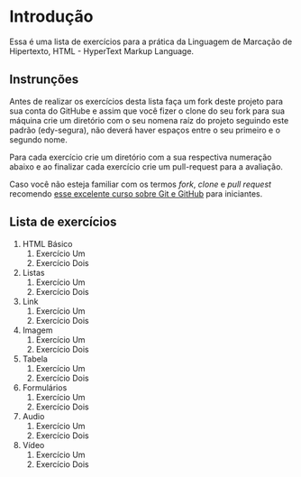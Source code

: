 # Introdução

Essa é uma lista de exercícios para a prática da Linguagem de Marcação de Hipertexto, HTML - HyperText Markup Language.

## Instrunções

Antes de realizar os exercícios desta lista faça um fork deste projeto para sua conta do GitHube e assim que você fizer 
o clone do seu fork para sua máquina crie um diretório com o seu nomena raíz do projeto seguindo este padrão (edy-segura), 
não deverá haver espaços entre o seu primeiro e o segundo nome.

Para cada exercício crie um diretório com a sua respectiva numeração abaixo e ao finalizar cada exercício crie um pull-request para a avaliação.

Caso você não esteja familiar com os termos *fork*, *clone* e *pull request* recomendo 
[esse excelente curso sobre Git e GitHub](http://willianjusten.teachable.com/p/git-e-github-para-iniciantes) para iniciantes.

## Lista de exercícios

1. HTML Básico
	1. Exercício Um
	1. Exercício Dois
1. Listas
	1. Exercício Um
	1. Exercício Dois
1. Link
	1. Exercício Um
	1. Exercício Dois
1. Imagem
	1. Exercício Um
	1. Exercício Dois
1. Tabela
	1. Exercício Um
	1. Exercício Dois
1. Formulários
	1. Exercício Um
	1. Exercício Dois
1. Audio
	1. Exercício Um
	1. Exercício Dois
1. Vídeo
	1. Exercício Um
	1. Exercício Dois
